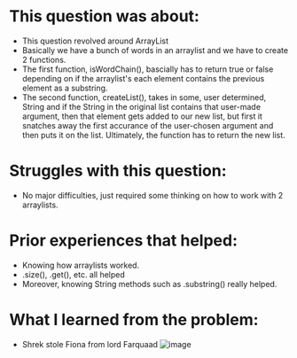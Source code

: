 # This question was about:
* This question revolved around ArrayList
* Basically we have a bunch of words in an arraylist and we have to create 2 functions.
* The first function, isWordChain(),  bascially has to return true or false depending on if the arraylist's each element contains the previous element as a substring.
* The second function, createList(), takes in some, user determined, String and if the String in the original list contains that user-made argument, then that element gets added to our new list, but first it snatches away the first accurance of the user-chosen argument and then puts it on the list. Ultimately, the function has to return the new list.

# Struggles with this question:
* No major difficulties, just required some thinking on how to work with 2 arraylists.

# Prior experiences that helped:
* Knowing how arraylists worked.
* .size(), .get(), etc. all helped
* Moreover, knowing String methods such as .substring() really helped.

# What I learned from the problem:
* Shrek stole Fiona from lord Farquaad 
![image](https://github.com/QuantumXQuasar/AP-CSA-mp3-work/assets/147278729/89461759-d276-4e20-9a3c-2c63a6f82946)

